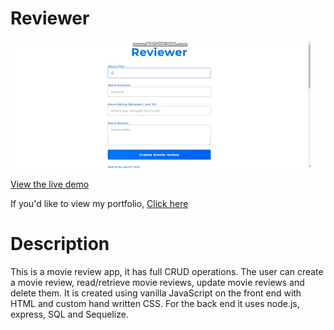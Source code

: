 # Reviewer 

![Reviewer gif](./client/public/gif/reviewer-gif.gif)
 

[View the live demo](https://reviewer-jp.herokuapp.com/)

If you'd like to view my portfolio, [Click here](https://jasonpallone.com)

# Description

This is a movie review app, it has full CRUD operations. The user can create a movie review, read/retrieve movie reviews, update movie reviews and delete them.
It is created using vanilla JavaScript on the front end with HTML and custom hand written CSS. For the back end it uses node.js, express, SQL and Sequelize. 

